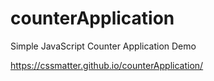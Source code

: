 # counterApplication

Simple JavaScript Counter Application Demo

https://cssmatter.github.io/counterApplication/
